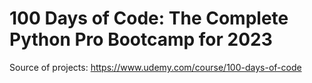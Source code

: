 # 100 Days of Code: The Complete Python Pro Bootcamp for 2023

Source of projects: https://www.udemy.com/course/100-days-of-code
